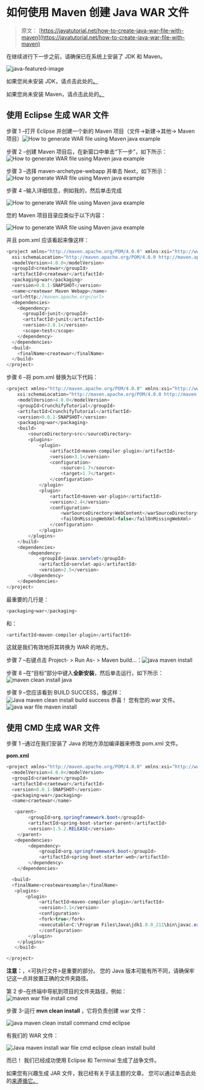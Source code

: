 # 如何使用 Maven 创建 Java WAR 文件

> 原文： [https://javatutorial.net/how-to-create-java-war-file-with-maven](https://javatutorial.net/how-to-create-java-war-file-with-maven)

在继续进行下一步之前，请确保已在系统上安装了 JDK 和 Maven。

![java-featured-image](img/e0db051dedc1179e7424b6d998a6a772.jpg)

如果您尚未安装 JDK，请点击此处的[。](https://javatutorial.net/install-java-8-jdk-on-ubuntu)

如果您尚未安装 Maven，请点击此处的[。](https://javatutorial.net/how-to-install-maven-on-windows-linux-and-mac)

## 使用 Eclipse 生成 WAR 文件

步骤 1 –打开 Eclipse 并创建一个新的 Maven 项目（文件-&gt;新建-&gt;其他-&gt; Maven 项目）![How to generate WAR file using Maven java example](img/e015b5975e479d17af96f6c852f62685.jpg)

步骤 2 –创建 Maven 项目后，在新窗口中单击“下一步”，如下所示：![How to generate WAR file using Maven java example](img/d45a478cce51758e82f390a444eaa532.jpg)

步骤 3 –选择 maven-archetype-webapp 并单击 Next，如下所示：![How to generate WAR file using Maven java example](img/1d50c47b3c02a31d78c682bc4c33eab6.jpg)

步骤 4 –输入详细信息，例如我的，然后单击完成

![How to generate WAR file using Maven java example](img/d3405c528e542ef87734e7f6ead65988.jpg)

您的 Maven 项目目录应类似于以下内容：

![How to generate WAR file using Maven java example](img/e2dd3cee1e9ed427a02a960868755faf.jpg)

并且 pom.xml 应该看起来像这样：

```java
<project xmlns="http://maven.apache.org/POM/4.0.0" xmlns:xsi="http://www.w3.org/2001/XMLSchema-instance"
  xsi:schemaLocation="http://maven.apache.org/POM/4.0.0 http://maven.apache.org/maven-v4_0_0.xsd">
  <modelVersion>4.0.0</modelVersion>
  <groupId>createwar</groupId>
  <artifactId>createwar</artifactId>
  <packaging>war</packaging>
  <version>0.0.1-SNAPSHOT</version>
  <name>createwar Maven Webapp</name>
  <url>http://maven.apache.org</url>
  <dependencies>
    <dependency>
      <groupId>junit</groupId>
      <artifactId>junit</artifactId>
      <version>3.8.1</version>
      <scope>test</scope>
    </dependency>
  </dependencies>
  <build>
    <finalName>createwar</finalName>
  </build>
</project>

```

步骤 6 –将 pom.xml 替换为以下代码：

```java
<project xmlns="http://maven.apache.org/POM/4.0.0" xmlns:xsi="http://www.w3.org/2001/XMLSchema-instance"
	xsi:schemaLocation="http://maven.apache.org/POM/4.0.0 http://maven.apache.org/xsd/maven-4.0.0.xsd">
	<modelVersion>4.0.0</modelVersion>
	<groupId>CrunchifyTutorial</groupId>
	<artifactId>CrunchifyTutorial</artifactId>
	<version>0.0.1-SNAPSHOT</version>
	<packaging>war</packaging>
	<build>
		<sourceDirectory>src</sourceDirectory>
		<plugins>
			<plugin>
				<artifactId>maven-compiler-plugin</artifactId>
				<version>3.1</version>
				<configuration>
					<source>1.7</source>
					<target>1.7</target>
				</configuration>
			</plugin>
			<plugin>
				<artifactId>maven-war-plugin</artifactId>
				<version>2.4</version>
				<configuration>
					<warSourceDirectory>WebContent</warSourceDirectory>
					<failOnMissingWebXml>false</failOnMissingWebXml>
				</configuration>
			</plugin>
		</plugins>
	</build>
	<dependencies>
		<dependency>
			<groupId>javax.servlet</groupId>
			<artifactId>servlet-api</artifactId>
			<version>2.5</version>
		</dependency>
	</dependencies>
</project>
```

最重要的几行是：

```java
<packaging>war</packaging>
```

和：

```java
<artifactId>maven-compiler-plugin</artifactId>
```

这就是我们有效地将其转换为 WAR 的地方。

步骤 7 –右键点击 Project- &gt; Run As- &gt; Maven build…：![java maven install](img/286a29eb65c5c30381f15a2053adb3da.jpg)

步骤 8 –在“目标”部分中键入**全新安装**，然后单击运行，如下所示：![maven clean install java](img/861088aaf532e2ae1cb56f2957e4892c.jpg)

步骤 9 –您应该看到 BUILD SUCCESS，像这样：![Java maven clean install build success](img/619532c4a014cc880c1d07b561715edc.jpg)
恭喜！ 您有您的.war 文件。
![java war file maven install](img/a78656f303a23f8d7f3f305bcbb6d817.jpg)

## 使用 CMD 生成 WAR 文件

步骤 1 –通过在我们安装了 Java 的地方添加编译器来修改 pom.xml 文件。

**pom.xml**

```java
<project xmlns="http://maven.apache.org/POM/4.0.0" xmlns:xsi="http://www.w3.org/2001/XMLSchema-instance" xsi:schemaLocation="http://maven.apache.org/POM/4.0.0 http://maven.apache.org/xsd/maven-4.0.0.xsd">
  <modelVersion>4.0.0</modelVersion>
  <groupId>craetewar</groupId>
  <artifactId>craetewar</artifactId>
  <version>0.0.1-SNAPSHOT</version>
  <packaging>war</packaging>
  <name>craetewar</name>

   <parent>
        <groupId>org.springframework.boot</groupId>
        <artifactId>spring-boot-starter-parent</artifactId>
        <version>1.5.2.RELEASE</version>
    </parent>
   <dependencies>
		<dependency>
			<groupId>org.springframework.boot</groupId>
			<artifactId>spring-boot-starter-web</artifactId>
		</dependency>
    </dependencies>

  <build>  
  <finalName>createwarexample</finalName>
   <plugins>  
       <plugin>
            <artifactId>maven-compiler-plugin</artifactId>
            <version>3.1</version>
			<configuration>
			<fork>true</fork>
			<executable>C:\Program Files\Java\jdk1.8.0_211\bin\javac.exe</executable>
			</configuration>
        </plugin>
    </plugins>  
   </build> 

</project>
```

**注意：**，&lt;可执行文件&gt;是重要的部分。 您的 Java 版本可能有所不同，请确保牢记这一点并放置正确的文件夹路径。

第 2 步–在终端中导航到项目的文件夹路径，例如：
![maven war file install cmd](img/8f85c2389fcd7a6003c8149afd59721f.jpg)

步骤 3-运行 **mvn clean install** ，它将负责创建 war 文件：

![java maven clean install command cmd eclipse](img/b1806dbee2e98bfcad3f1c06de909dd8.jpg)

有我们的 WAR 文件：

![Java maven install war file cmd eclipse clean install build](img/ccbb472243ff045ace7419d27d5ee877.jpg)

而已！ 我们已经成功使用 Eclipse 和 Terminal 生成了战争文件。

如果您有兴趣生成 JAR 文件，我已经有关于该主题的文章。 您可以通过单击此处的[来遵循它。](https://javatutorial.net/how-to-create-java-jar-file-with-maven)